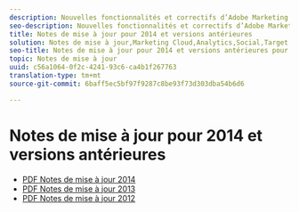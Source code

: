 ```yaml
---
description: Nouvelles fonctionnalités et correctifs d’Adobe Marketing Cloud – 2014 et versions antérieures.
seo-description: Nouvelles fonctionnalités et correctifs d’Adobe Marketing Cloud – 2014 et versions antérieures.
title: Notes de mise à jour pour 2014 et versions antérieures
solution: Notes de mise à jour,Marketing Cloud,Analytics,Social,Target, Media Optimizer
seo-title: Notes de mise à jour pour 2014 et versions antérieures pour Adobe Experience Cloud
topic: Notes de mise à jour
uuid: c56a1064-0f2c-4241-93c6-ca4b1f267763
translation-type: tm+mt
source-git-commit: 6baff5ec5bf97f9287c8be93f73d303dba54b6d6

---
```



# Notes de mise à jour pour 2014 et versions antérieures

* [PDF Notes de mise à jour 2014](2014-Adobe-Experience-Cloud-Release-Notes.pdf)
* [PDF Notes de mise à jour 2013](2013-Adobe-Experience-Cloud-Release-Notes.pdf)
* [PDF Notes de mise à jour 2012](2012-Adobe-Experience-Cloud-Release-Notes.pdf)
